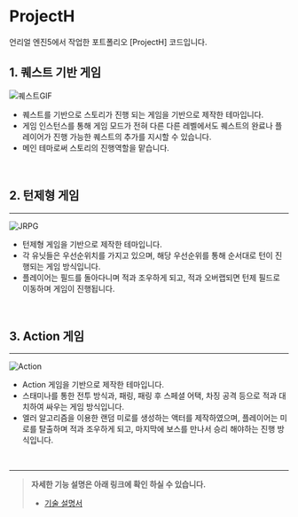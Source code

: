 # ProjectH
언리얼 엔진5에서 작업한 포트폴리오 [ProjectH] 코드입니다.


## 1. 퀘스트 기반 게임
![퀘스트GIF](https://user-images.githubusercontent.com/69719507/236800713-4315a786-f3c7-47a9-877c-5032a13cdfa3.gif)

* 퀘스트를 기반으로 스토리가 진행 되는 게임을 기반으로 제작한 테마입니다.
* 게임 인스턴스를 통해 게임 모드가 전혀 다른 다른 레벨에서도 퀘스트의 완료나 플레이어가 진행 가능한 퀘스트의 추가를 지시할 수 있습니다.
* 메인 테마로써 스토리의 진행역할을 맡습니다.

<br>

## 2. 턴제형 게임
***
![JRPG](https://user-images.githubusercontent.com/69719507/236801528-cadb9bcc-a609-47b7-9eb7-0c49a5ddb2e1.gif)

* 턴제형 게임을 기반으로 제작한 테마입니다.
* 각 유닛들은 우선순위치를 가지고 있으며, 해당 우선순위를 통해 순서대로 턴이 진행되는 게임 방식입니다.
* 플레이어는 필드를 돌아다니며 적과 조우하게 되고, 적과 오버랩되면 턴제 필드로 이동하며 게임이 진행됩니다.

<br>

## 3. Action 게임
***
![Action](https://user-images.githubusercontent.com/69719507/236801758-0be33376-dbfe-47f6-976e-4579cf747d8c.gif)

* Action 게임을 기반으로 제작한 테마입니다.
* 스태미나를 통한 전투 방식과, 패링, 패링 후 스페셜 어택, 차징 공격 등으로 적과 대치하여 싸우는 게임 방식입니다.
* 엘러 알고리즘을 이용한 랜덤 미로를 생성하는 액터를 제작하였으며, 플레이어는 미로를 탈출하며 적과 조우하게 되고, 마지막에 보스를 만나서 승리 해야하는 진행 방식입니다.

<br>

***
> **자세한 기능 설명은 아래 링크에 확인 하실 수 있습니다.**
> * [기술 설명서](https://tattered-serpent-b08.notion.site/ProjectH-cdda36ccf8bd40ccbf7ae02a26817306)
